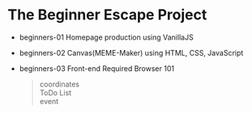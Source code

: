 # The Beginner Escape Project


- beginners-01
Homepage production using VanillaJS

- beginners-02
Canvas(MEME-Maker) using HTML, CSS, JavaScript

- beginners-03
Front-end Required Browser 101
   >coordinates <br>
   >ToDo List <br>
   >event
